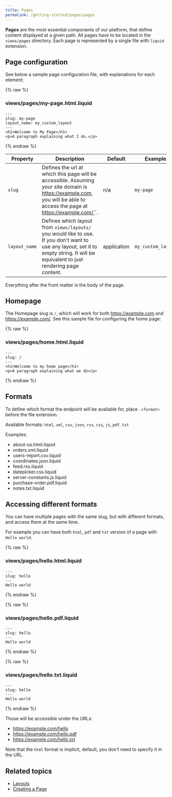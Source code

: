```yaml
---
title: Pages
permalink: /getting-started/pages/pages
---
```


**Pages** are the most essential components of our platform, that define content displayed at a given path. All pages have to be located in the `views/pages` directory. Each page is represented by a single file with `liquid` extension.

## Page configuration

See below a sample page configuration file, with explanations for each element:

{% raw %}

### views/pages/my-page.html.liquid

```liquid
---
slug: my-page
layout_name: my_custom_layout
---
<h1>Welcome to My Page</h1>
<p>A paragraph explaining what I do.</p>
```

{% endraw %}

| Property      | Description                                                                                                                                                                          | Default     | Example            |
| ------------- | ------------------------------------------------------------------------------------------------------------------------------------------------------------------------------------ | ----------- | ------------------ |
| `slug`        | Defines the url at which this page will be accessible. Assuming your site domain is https://example.com, you will be able to access the page at https://example.com/`<slug>`.        | n/a         | `my-page`          |
| `layout_name` | Defines which layout from `views/layouts/` you would like to use. If you don't want to use any layout, set it to empty string. It will be equivalent to just rendering page content. | application | `my_custom_layout` |

Everything after the front matter is the body of the page.

## Homepage

The Homepage slug is `/`, which will work for both https://example.com and https://example.com/. See this sample file for configuring the home page:

{% raw %}

### views/pages/home.html.liquid

```liquid
---
slug: /
---
<h1>Welcome to my home page</h1>
<p>A paragraph explaining what we do</p>
```

{% endraw %}

## Formats

To define which format the endpoint will be available for, place `.<format>` before the file extension.

Available formats: `html`, `xml`, `csv`, `json`, `rss`, `css`, `js`, `pdf`, `txt`

Examples:

* about-us.html.liquid
* orders.xml.liquid
* users-report.csv.liquid
* coordinates.json.liquid
* feed.rss.liquid
* datepicker.css.liquid
* server-constants.js.liquid
* purchase-order.pdf.liquid
* notes.txt.liquid

## Accessing different formats

You can have multiple pages with the same slug, but with different formats, and access them at the same time.

For example you can have both `html`, `pdf` and `txt` version of a page with `Hello world`:

{% raw %}

### views/pages/hello.html.liquid

```liquid
---
slug: hello
---
Hello world
```

{% endraw %}

{% raw %}

### views/pages/hello.pdf.liquid

```liquid
---
slug: hello
---
Hello world
```

{% endraw %}

{% raw %}

### views/pages/hello.txt.liquid

```liquid
---
slug: hello
---
Hello world
```

{% endraw %}

Those will be accessible under the URLs:

* https://example.com/hello
* https://example.com/hello.pdf
* https://example.com/hello.txt

Note that the `html` format is implicit, default, you don't need to specify it in the URL.

## Related topics

* [Layouts]()
* [Creating a Page]()
